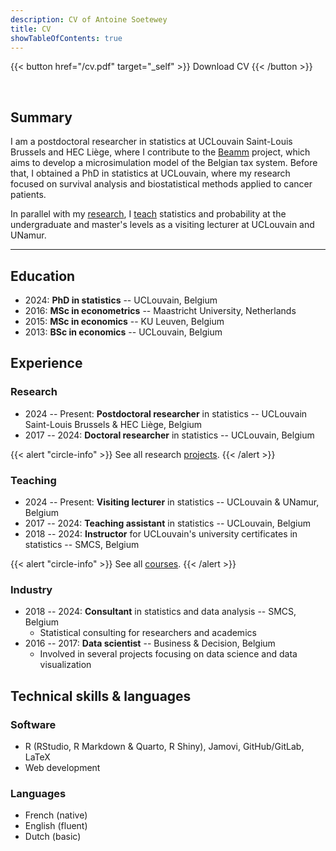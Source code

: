 ```yaml
---
description: CV of Antoine Soetewey
title: CV
showTableOfContents: true
---
```


{{< button href="/cv.pdf" target="_self" >}}
Download CV
{{< /button >}}

<br>

## Summary

I am a postdoctoral researcher in statistics at UCLouvain Saint-Louis Brussels and HEC Liège, where I contribute to the [Beamm](https://beamm.brussels/) project, which aims to develop a microsimulation model of the Belgian tax system. Before that, I obtained a PhD in statistics at UCLouvain, where my research focused on survival analysis and biostatistical methods applied to cancer patients.

In parallel with my [research](/research/), I [teach](/teaching/) statistics and probability at the undergraduate and master's levels as a visiting lecturer at UCLouvain and UNamur.

---

## Education

- 2024: **PhD in statistics** -- UCLouvain, Belgium
- 2016: **MSc in econometrics** -- Maastricht University, Netherlands
- 2015: **MSc in economics** -- KU Leuven, Belgium
- 2013: **BSc in economics** -- UCLouvain, Belgium

## Experience

### Research

- 2024 -- Present: **Postdoctoral researcher** in statistics -- UCLouvain Saint-Louis Brussels & HEC Liège, Belgium
- 2017 -- 2024: **Doctoral researcher** in statistics -- UCLouvain, Belgium

{{< alert "circle-info" >}}
See all research [projects](/research/).
{{< /alert >}}

### Teaching

- 2024 -- Present: **Visiting lecturer** in statistics -- UCLouvain & UNamur, Belgium
- 2017 -- 2024: **Teaching assistant** in statistics -- UCLouvain, Belgium
- 2018 -- 2024: **Instructor** for UCLouvain's university certificates in statistics -- SMCS, Belgium

{{< alert "circle-info" >}}
See all [courses](/teaching/).
{{< /alert >}}
  
### Industry

- 2018 -- 2024: **Consultant** in statistics and data analysis -- SMCS, Belgium 
  + Statistical consulting for researchers and academics
- 2016 -- 2017: **Data scientist** -- Business & Decision, Belgium
  + Involved in several projects focusing on data science and data visualization

## Technical skills & languages

### Software

- R (RStudio, R Markdown & Quarto, R Shiny), Jamovi, GitHub/GitLab, LaTeX
- Web development

### Languages

- French (native)
- English (fluent)
- Dutch (basic)
